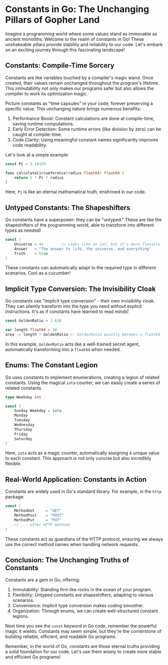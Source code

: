 # Constants in Go: The Unchanging Pillars of Gopher Land

Imagine a programming world where some values stand as immovable as ancient monoliths. Welcome to the realm of constants in Go! These unshakeable pillars provide stability and reliability to our code. Let's embark on an exciting journey through this fascinating landscape!

## Constants: Compile-Time Sorcery

Constants are like variables touched by a compiler's magic wand. Once created, their values remain unchanged throughout the program's lifetime. This immutability not only makes our programs safer but also allows the compiler to work its optimization magic.

Picture constants as "time capsules" in your code, forever preserving a specific value. This unchanging nature brings numerous benefits:

1. Performance Boost: Constant calculations are done at compile-time, saving runtime computations.
2. Early Error Detection: Some runtime errors (like division by zero) can be caught at compile-time.
3. Code Clarity: Using meaningful constant names significantly improves code readability.

Let's look at a simple example:

```go
const Pi = 3.14159

func calculateCircumference(radius float64) float64 {
    return 2 * Pi * radius
}
```

Here, `Pi` is like an eternal mathematical truth, enshrined in our code.

## Untyped Constants: The Shapeshifters

Go constants have a superpower: they can be "untyped." These are like the shapeshifters of the programming world, able to transform into different types as needed!

```go
const (
    Universe = 42        // Looks like an int, but it's more flexible
    Answer   = "The answer to life, the universe, and everything"
    Truth    = true
)
```

These constants can automatically adapt to the required type in different scenarios. Cool as a cucumber!

## Implicit Type Conversion: The Invisibility Cloak

Go constants use "implicit type conversion" - their own invisibility cloak. They can silently transform into the type you need without explicit instructions. It's as if constants have learned to read minds!

```go
const GoldenRatio = 1.618

var length float64 = 10
area := length * GoldenRatio // GoldenRatio quietly becomes a float64
```

In this example, `GoldenRatio` acts like a well-trained secret agent, automatically transforming into a `float64` when needed.

## Enums: The Constant Legion

Go uses constants to implement enumerations, creating a legion of related constants. Using the magical `iota` counter, we can easily create a series of related constants.

```go
type Weekday int

const (
    Sunday Weekday = iota
    Monday
    Tuesday
    Wednesday
    Thursday
    Friday
    Saturday
)
```

Here, `iota` acts as a magic counter, automatically assigning a unique value to each constant. This approach is not only concise but also incredibly flexible.

## Real-World Application: Constants in Action

Constants are widely used in Go's standard library. For example, in the `http` package:

```go
const (
    MethodGet     = "GET"
    MethodPost    = "POST"
    MethodPut     = "PUT"
    // ... other HTTP methods
)
```

These constants act as guardians of the HTTP protocol, ensuring we always use the correct method names when handling network requests.

## Conclusion: The Unchanging Truths of Constants

Constants are a gem in Go, offering:

1. Immutability: Standing firm like rocks in the ocean of your program.
2. Flexibility: Untyped constants are shapeshifters, adapting to various scenarios.
3. Convenience: Implicit type conversion makes coding smoother.
4. Organization: Through enums, we can create well-structured constant legions.

Next time you see the `const` keyword in Go code, remember the powerful magic it wields. Constants may seem simple, but they're the cornerstone of building reliable, efficient, and readable Go programs.

Remember, in the world of Go, constants are those eternal truths providing a solid foundation for our code. Let's use them wisely to create more stable and efficient Go programs!
